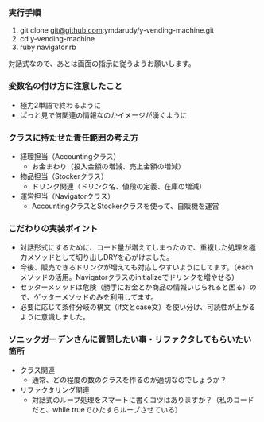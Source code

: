 ### 実行手順
1. git clone git@github.com:ymdarudy/y-vending-machine.git
2. cd y-vending-machine
3. ruby navigator.rb

対話式なので、あとは画面の指示に従うようお願いします。

### 変数名の付け方に注意したこと
- 極力2単語で終わるように
- ぱっと見で何関連の情報なのかイメージが湧くように

### クラスに持たせた責任範囲の考え方
- 経理担当（Accountingクラス）
  - お金まわり（投入金額の増減、売上金額の増減）
- 物品担当（Stockerクラス）
  - ドリンク関連（ドリンク名、値段の定義、在庫の増減）
- 運営担当（Navigatorクラス）
  - AccountingクラスとStockerクラスを使って、自販機を運営

### こだわりの実装ポイント
- 対話形式にするために、コード量が増えてしまったので、重複した処理を極力メソッドとして切り出しDRYを心がけました。
- 今後、販売できるドリンクが増えても対応しやすいようにしてます。（eachメソッドの活用。Navigatorクラスのinitializeでドリンクを増やせる）
- セッターメソッドは危険（勝手にお金とか商品の情報いじられると困る）ので、ゲッターメソッドのみを利用してます。
- 必要に応じて条件分岐の構文（if文とcase文）を使い分け、可読性が上がるように意識しました。

### ソニックガーデンさんに質問したい事・リファクタしてもらいたい箇所
- クラス関連
  - 通常、どの程度の数のクラスを作るのが適切なのでしょうか？
- リファクタリング関連
  - 対話式のループ処理をスマートに書くコツはありますか？（私のコードだと、while trueでひたすらループさせている）